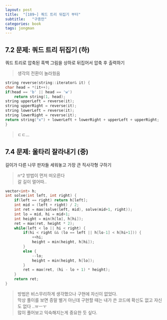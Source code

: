 ```yaml
---
layout: post
title:  "[189~] 쿼드 트리 뒤집기 부터"
subtitle:   "구종만"
categories: book
tags: jongman
---
```


## 7.2 문제: 쿼드 트리 뒤집기 (하)

쿼드 트리로 압축된 흑백 그림을 상하로 뒤집어서 압축 후 출력하기

> 생각의 전환이 놀라웠음

```cpp
string reverse(string::iterator& it) {
char head = *(it++);
if(head == 'b' || head == 'w')
    return string(1, head);
string upperLeft = reverse(it);
string upperRight = reverse(it);
string lowerLeft = reverse(it);
string lowerRight = reverse(it);
return string("x") + lowerLeft + lowerRight + upperLeft + upperRight;
} 
```

> ㄷㄷ...

## 7.4 문제: 울타리 잘라내기 (중)

길이가 다른 나무 판자들 세워놓고 가장 큰 직사각형 구하기

> n^2 방법이 먼저 떠오른다  
> 갈 길이 멀어따..

```cpp
vector<int> h;
int solve(int left, int right) {
    if(left == right) return h[left];
    int mid = (left + right) / 2;
    int ret = max(solve(left, mid), solve(mid+1, right));
    int lo = mid, hi = mid+1;
    int height = min(h[lo], h[hi]);
    ret = max(ret, height * 2);
    while(left < lo || hi < right) {
        if(hi < right && (lo == left || h[lo-1] < h[hi+1])) {
            ++hi;
            height = min(height, h[hi]);
        }
        else {
            --lo;
            height = min(height, h[lo]);
        }
        ret = max(ret, (hi - lo + 1) * height);
    }
    return ret;
}
```

> 방법은 비스무리하게 생각했으나 구현에 자신이 없었다.  
> 막상 풀이를 보면 증말 별거 아닌데 구현할 때는 내가 쓴 코드에 확신도 없고 자신도 없다 ..ㅠㅡㅜ  
> 많이 풀어보고 익숙해지는게 중요한 듯 싶다.


